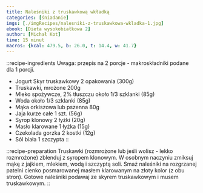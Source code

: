 ```yaml
---
title: Naleśniki z truskawkową wkładką
categories: [śniadanie]
imgs: [./imgRecipes/nalesniki-z-truskawkowa-wkladka-1.jpg]
ebook: [Dieta wysokobiałkowa 2]
author: [Michał Kot]
time: 15 minut
macros: {kcal: 479.5, b: 26.0, t: 14.4, w: 41.7}
---
```


::recipe-ingredients
Uwaga: przepis na 2 porcje - makroskładniki podane dla 1 porcji.
- Jogurt Skyr truskawkowy 2 opakowania (300g)
- Truskawki, mrożone 200g
- Mleko spożywcze, 2% tłuszczu około 1/3 szklanki (85g)
- Woda około 1/3 szklanki (85g)
- Mąka orkiszowa lub pszenna 80g
- Jaja kurze całe 1 szt. (56g)
- Syrop klonowy 2 łyżki (20g)
- Masło klarowane 1 łyżka (15g)
- Czekolada gorzka 2 kostki (12g)
- Sól biała 1 szczypta
::

::recipe-preparation
Truskawki (rozmrożone lub jeśli wolisz - lekko rozmrożone) zblenduj z syropem klonowym. W osobnym naczyniu zmiksuj mąkę z jajkiem, mlekiem, wodą i szczyptą soli. Smaż naleśniki na rozgrzanej patelni cienko posmarowanej masłem klarowanym na złoty kolor (z obu stron). Gotowe naleśniki podawaj ze skyrem truskawkowym i musem truskawkowym.
::